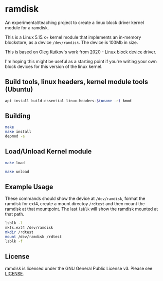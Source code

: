 # ramdisk

An experimental/teaching project to create a linux block driver kernel module for a ramdisk.

This is a Linux 5.15.x+ kernel module that implements an in-memory blockstore, as a device `/dev/ramdisk`. The device is 100Mb in size.

This is based on [Oleg Kutkov](https://olegkutkov.me/)'s work from 2020 - [Linux block device driver](https://olegkutkov.me/2020/02/10/linux-block-device-driver/).

I'm hoping this might be useful as a starting point if you're writing your own block devices for this version of the linux kernel.  

## Build tools, linux headers, kernel module tools (Ubuntu)

```bash
apt install build-essential linux-headers-$(uname -r) kmod 
```

## Building

```bash
make
make install
depmod -a
```

## Load/Unload Kernel module

```bash
make load
```

```bash
make unload
```

## Example Usage

These commands should show the device at `/dev/ramdisk`, format the ramdisk for ext4, create a mount directoy `/rdtest` and then mount the ramdisk at that mountpoint. The last `lsblk` will show the ramdisk mounted at that path.

```bash
lsblk -l
mkfs.ext4 /dev/ramdisk
mkdir /rdtest
mount /dev/ramdisk /rdtest
lsblk -f
```

## License

ramdisk is licensed under the GNU General Public License v3. Please see [LICENSE](LICENSE).

